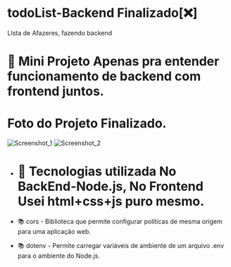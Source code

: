 # todoList-Backend Finalizado[❌]
LIsta de Afazeres, fazendo backend

# 📁 Mini Projeto Apenas pra entender funcionamento de backend com frontend juntos.
# Foto do Projeto Finalizado.
![Screenshot_1](https://github.com/ErickLima1/todoList-Backend/assets/58487117/8ac01d4d-b538-4ad6-a06f-1e5f160a6897)
![Screenshot_2](https://github.com/ErickLima1/todoList-Backend/assets/58487117/1d4d919d-9cd8-4b39-b203-b97c27800eee)

* # 🔧 Tecnologias utilizada No BackEnd-Node.js, No Frontend Usei html+css+js puro mesmo.

* 📚 cors -  Biblioteca que permite configurar políticas de mesma origem para uma aplicação web.

* 📚 dotenv - Permite carregar variáveis de ambiente de um arquivo .env para o ambiente do Node.js.
